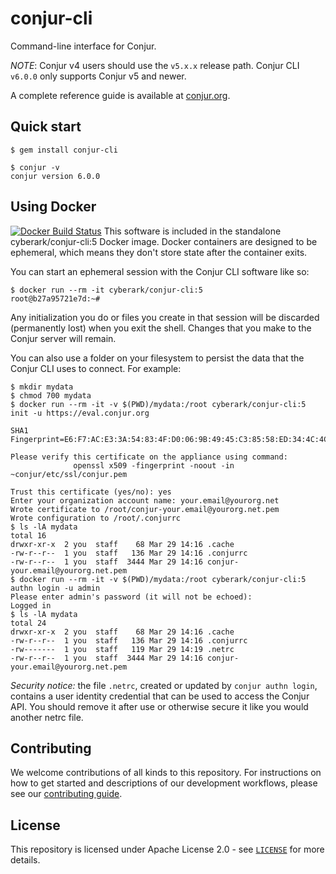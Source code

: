 # conjur-cli

Command-line interface for Conjur.

*NOTE*: Conjur v4 users should use the `v5.x.x` release path. Conjur CLI `v6.0.0` only supports Conjur v5 and newer.

A complete reference guide is available at [conjur.org](https://www.conjur.org).

## Quick start

```sh-session
$ gem install conjur-cli

$ conjur -v
conjur version 6.0.0
```

## Using Docker
[![Docker Build Status](https://img.shields.io/docker/build/conjurinc/cli5.svg)](https://hub.docker.com/r/conjurinc/cli5/)
This software is included in the standalone cyberark/conjur-cli:5 Docker image. Docker containers are designed to be ephemeral, which means they don't store state after the container exits.

You can start an ephemeral session with the Conjur CLI software like so:
```sh-session 
$ docker run --rm -it cyberark/conjur-cli:5
root@b27a95721e7d:~# 
```

Any initialization you do or files you create in that session will be discarded (permanently lost) when you exit the shell. Changes that you make to the Conjur server will remain.

You can also use a folder on your filesystem to persist the data that the Conjur CLI uses to connect. For example:
```sh-session
$ mkdir mydata
$ chmod 700 mydata
$ docker run --rm -it -v $(PWD)/mydata:/root cyberark/conjur-cli:5 init -u https://eval.conjur.org

SHA1 Fingerprint=E6:F7:AC:E3:3A:54:83:4F:D0:06:9B:49:45:C3:85:58:ED:34:4C:4C

Please verify this certificate on the appliance using command:
              openssl x509 -fingerprint -noout -in ~conjur/etc/ssl/conjur.pem

Trust this certificate (yes/no): yes
Enter your organization account name: your.email@yourorg.net
Wrote certificate to /root/conjur-your.email@yourorg.net.pem
Wrote configuration to /root/.conjurrc
$ ls -lA mydata
total 16
drwxr-xr-x  2 you  staff    68 Mar 29 14:16 .cache
-rw-r--r--  1 you  staff   136 Mar 29 14:16 .conjurrc
-rw-r--r--  1 you  staff  3444 Mar 29 14:16 conjur-your.email@yourorg.net.pem
$ docker run --rm -it -v $(PWD)/mydata:/root cyberark/conjur-cli:5 authn login -u admin 
Please enter admin's password (it will not be echoed): 
Logged in
$ ls -lA mydata
total 24
drwxr-xr-x  2 you  staff    68 Mar 29 14:16 .cache
-rw-r--r--  1 you  staff   136 Mar 29 14:16 .conjurrc
-rw-------  1 you  staff   119 Mar 29 14:19 .netrc
-rw-r--r--  1 you  staff  3444 Mar 29 14:16 conjur-your.email@yourorg.net.pem
```
*Security notice:* the file `.netrc`, created or updated by `conjur authn login`, contains a user identity credential that can be used to access the Conjur API. You should remove it after use or otherwise secure it like you would another netrc file.

## Contributing

We welcome contributions of all kinds to this repository. For instructions on how to get started and descriptions of our development workflows, please see our [contributing
guide][contrib].

[contrib]: https://github.com/cyberark/conjur/blob/master/CONTRIBUTING.md

## License

This repository is licensed under Apache License 2.0 - see [`LICENSE`](LICENSE) for more details.
